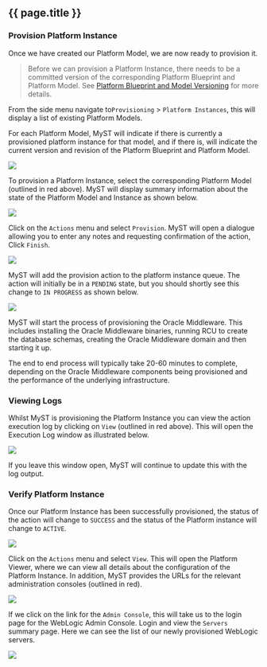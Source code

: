 ## {{ page.title }}

### Provision Platform Instance
Once we have created our Platform Model, we are now ready to provision it. 

> Before we can provision a Platform Instance, there needs to be a committed version of the corresponding Platform Blueprint and Platform Model. See [Platform Blueprint and Model Versioning]() for more details.

From the side menu navigate to`Provisioning` > `Platform Instances`, this will display a list of existing Platform Models. 

For each Platform Model, MyST will indicate if there is currently a provisioned platform instance for that model, and if there is, will indicate the current version and revision of the Platform Blueprint and Platform Model.

![](img/platformInstanceList.png)

To provision a Platform Instance, select the corresponding Platform Model (outlined in red above). MyST will display summary information about the state of the Platform Model and Instance as shown below.

![](img/provisionPlatformInstance.png)

Click on the `Actions` menu and select `Provision`. MyST will open a dialogue allowing you to enter any notes and requesting confirmation of the action, Click `Finish`.

![](img/newPlatformInstance.png)

MyST will add the provision action to the platform instance queue. The action will initially be in a `PENDING` state, but you should shortly see this change to `IN PROGRESS` as shown below.

![](img/provisionInProgress.png)

MyST will start the process of provisioning the Oracle Middleware. This includes installing the Oracle Middleware binaries, running RCU to create the database schemas, creating the Oracle Middleware domain and then starting it up.

The end to end process will typically take 20-60 minutes to complete, depending on the Oracle Middleware components being provisioned and the performance of the underlying infrastructure.

### Viewing Logs
Whilst MyST is provisioning the Platform Instance you can view the action execution log by clicking on `View` (outlined in red above). This will open the Execution Log window as illustrated below.

![](img/executionLog.png)

If you leave this window open, MyST will continue to update this with the log output.

### Verify Platform Instance
Once our Platform Instance has been successfully provisioned, the status of the action will change to `SUCCESS` and the status of the Platform instance will change to `ACTIVE`.

![](img/provisionComplete.png)

Click on the `Actions` menu and select `View`. This will open the Platform Viewer, where we can view all details about the configuration of the Platform Instance. In addition, MyST provides the URLs for the relevant administration consoles (outlined in red).

![](img/platformInstance.png)

If we click on the link for the `Admin Console`, this will take us to the login page for the WebLogic Admin Console. Login and view the `Servers` summary page. Here we can see the list of our newly provisioned WebLogic servers.

![](img/WebLogicAdminConsole.png)